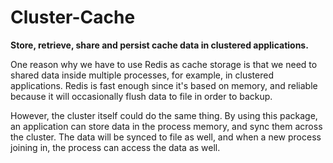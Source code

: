 # Cluster-Cache

**Store, retrieve, share and persist cache data in clustered applications.**

One reason why we have to use Redis as cache storage is that we need to shared 
data inside multiple processes, for example, in clustered applications. Redis is
fast enough since it's based on memory, and reliable because it will 
occasionally flush data to file in order to backup.

However, the cluster itself could do the same thing. By using this package, an 
application can store data in the process memory, and sync them across the 
cluster. The data will be synced to file as well, and when a new process joining
in, the process can access the data as well.